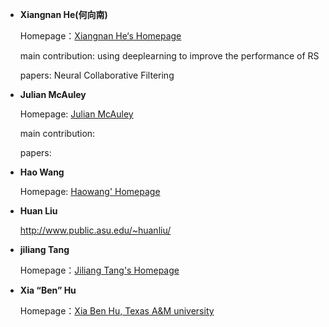 - **Xiangnan He(何向南)**

  Homepage：[Xiangnan He‘s Homepage](https://link.zhihu.com/?target=http%3A//www.comp.nus.edu.sg/~xiangnan/)

  main contribution: using deeplearning to improve the performance of RS

  papers: Neural Collaborative Filtering 

- **Julian McAuley**

  Homepage: [Julian McAuley](https://cseweb.ucsd.edu/~jmcauley/)

  main contribution:

  papers:

- **Hao Wang**

  Homepage: [Haowang' Homepage](http://www.wanghao.in/)

- **Huan Liu**

  http://www.public.asu.edu/~huanliu/

- **jiliang Tang**

  Homepage：[Jiliang Tang's Homepage](https://www.cse.msu.edu/~tangjili/index.html)

- **Xia “Ben” Hu**

  Homepage：[Xia Ben Hu, Texas A&M university](http://faculty.cs.tamu.edu/xiahu/publications.html)

  